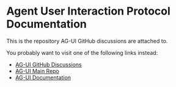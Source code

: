 # Agent User Interaction Protocol Documentation

This is the repository AG-UI GitHub discussions are attached to.

You probably want to visit one of the following links instead:

- [AG-UI GitHub Discussions](https://github.com/orgs/ag-ui-protocol/discussions)
- [AG-UI Main Repo](https://github.com/ag-ui-protocol/ag-ui)
- [AG-UI Documentation](https://ag-ui.com)
